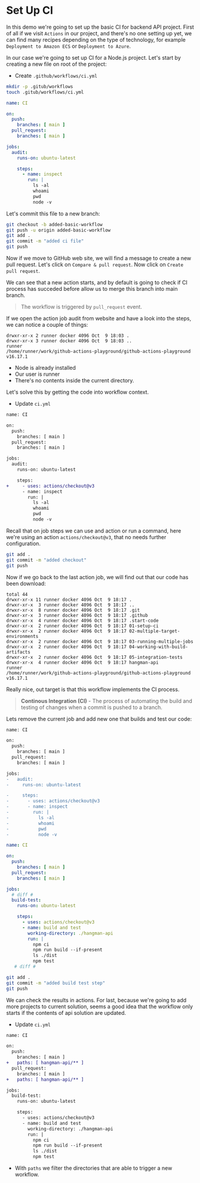 # Set Up CI

In this demo we're going to set up the basic CI for backend API project. First of all if we visit `Actions` in our project, and there's no one setting up yet, we can find many recipes depending on the type of technology, for example `Deployment to Amazon ECS` or  `Deployment to Azure`.

In our case we're going to set up CI for a Node.js project. Let's start by creating a new file on root of the project:

* Create `.github/workflows/ci.yml`

```bash
mkdir -p .gitub/workflows
touch .gitub/workflows/ci.yml
```

```yaml
name: CI 

on:
  push:
    branches: [ main ]
  pull_request:
    branches: [ main ]

jobs:
  audit:
    runs-on: ubuntu-latest

    steps:
      - name: inspect
        run: |
          ls -al
          whoami
          pwd
          node -v


```

Let's commit this file to a new branch:

```bash
git checkout -b added-basic-workflow
git push -u origin added-basic-workflow
git add .
git commit -m "added ci file"
git push
```

Now if we move to GitHub web site, we will find a message to create a new pull request. Let's click on `Compare & pull request`. Now click on `Create pull request`.

We can see that a new action starts, and by default is going to check if CI process has succeded before allow us to merge this branch into main branch.

> The workflow is triggered by `pull_request` event. 

If we open the action job audit from website and have a look into the steps, we can notice a couple of things:

```
drwxr-xr-x 2 runner docker 4096 Oct  9 18:03 .
drwxr-xr-x 3 runner docker 4096 Oct  9 18:03 ..
runner
/home/runner/work/github-actions-playground/github-actions-playground
v16.17.1
```

* Node is already installed
* Our user is runner
* There's no contents inside the current directory.

Let's solve this by getting the code into workflow context.

* Update `ci.yml`

```diff
name: CI 

on:
  push:
    branches: [ main ]
  pull_request:
    branches: [ main ]

jobs:
  audit:
    runs-on: ubuntu-latest

    steps:
+     - uses: actions/checkout@v3
      - name: inspect
        run: |
          ls -al
          whoami
          pwd
          node -v

```

Recall that on job steps we can use and action or run a command, here we're using an action `actions/checkout@v3`, that no needs further configuration.

```bash
git add .
git commit -m "added checkout"
git push
```

Now if we go back to the last action job, we will find out that our code has been download:

```
total 44
drwxr-xr-x 11 runner docker 4096 Oct  9 18:17 .
drwxr-xr-x  3 runner docker 4096 Oct  9 18:17 ..
drwxr-xr-x  8 runner docker 4096 Oct  9 18:17 .git
drwxr-xr-x  3 runner docker 4096 Oct  9 18:17 .github
drwxr-xr-x  4 runner docker 4096 Oct  9 18:17 .start-code
drwxr-xr-x  2 runner docker 4096 Oct  9 18:17 01-setup-ci
drwxr-xr-x  2 runner docker 4096 Oct  9 18:17 02-multiple-target-environments
drwxr-xr-x  2 runner docker 4096 Oct  9 18:17 03-running-multiple-jobs
drwxr-xr-x  2 runner docker 4096 Oct  9 18:17 04-working-with-build-artifacts
drwxr-xr-x  2 runner docker 4096 Oct  9 18:17 05-integration-tests
drwxr-xr-x  4 runner docker 4096 Oct  9 18:17 hangman-api
runner
/home/runner/work/github-actions-playground/github-actions-playground
v16.17.1
```

Really nice, out target is that this workflow implements the CI process.


> **Continous Integration (CI)** - The process of automating the build and testing of changes when a commit is pushed to a branch.

Lets remove the current job and add new one that builds and test our code:

````diff
name: CI 

on:
  push:
    branches: [ main ]
  pull_request:
    branches: [ main ]

jobs:
-   audit:
-     runs-on: ubuntu-latest

-     steps:
-       - uses: actions/checkout@v3
-       - name: inspect
-         run: |
-           ls -al
-           whoami
-           pwd
-           node -v

````

```yaml
name: CI 

on:
  push:
    branches: [ main ]
  pull_request:
    branches: [ main ]

jobs:
  # diff #
  build-test:
    runs-on: ubuntu-latest

    steps:
      - uses: actions/checkout@v3
      - name: build and test
        working-directory: ./hangman-api
        run: |
          npm ci 
          npm run build --if-present
          ls ./dist
          npm test
   # diff #
```

```bash
git add .
git commit -m "added build test step"
git push
```

We can check the results in actions. For last, because we're going to add more projects to current solution, seems a good idea that the workflow only starts if the contents of api solution are updated.


* Update `ci.yml`

```diff
name: CI 

on:
  push:
    branches: [ main ]
+   paths: [ hangman-api/** ]
  pull_request:
    branches: [ main ]
+   paths: [ hangman-api/** ]

jobs:
  build-test:
    runs-on: ubuntu-latest

    steps:
      - uses: actions/checkout@v3
      - name: build and test
        working-directory: ./hangman-api
        run: |
          npm ci 
          npm run build --if-present
          ls ./dist
          npm test

```

* With `paths` we filter the directories that are able to trigger a new workflow.
